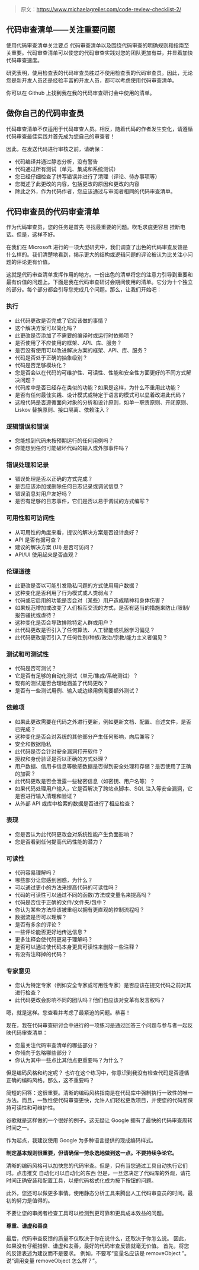 > 原文：https://www.michaelagreiler.com/code-review-checklist-2/

## 代码审查清单——关注重要问题

使用代码审查清单关注要点
代码审查清单以及围绕代码审查的明确规则和指南至关重要。代码审查清单可以使您的代码审查实践对您的团队更加有益，并显着加快代码审查速度。

研究表明，使用检查表的代码审查员胜过不使用检查表的代码审查员。因此，无论您是新开发人员还是经验丰富的开发人员，都可以考虑使用代码审查清单。

你可以在 Github 上找到我在我的代码审查研讨会中使用的清单。

## 做你自己的代码审查员

代码审查清单不仅适用于代码审查人员。相反，随着代码的作者发生变化，请遵循代码审查最佳实践并首先成为您自己的审查者！

因此，在发送代码进行审核之前，请确保：

- 代码编译并通过静态分析，没有警告
- 代码通过所有测试（单元、集成和系统测试）
- 您已经仔细检查了拼写错误并进行了清理（评论、待办事项等）
- 您概述了此更改的内容，包括更改的原因和更改的内容
- 除此之外，作为代码作者，您应该通过与审阅者相同的代码审查清单。

## 代码审查员的代码审查清单

作为代码审查员，您的任务是首先 寻找最重要的问题。吹毛求疵更容易 挂断电话。但是，这样不好。

在我们在 Microsoft 进行的一项大型研究中，我们调查了出色的代码审查反馈是什么样的。我们清楚地看到，揭示更大的结构或逻辑问题的评论被认为比关注小问题的评论更有价值。

这就是代码审查清单发挥作用的地方。一份出色的清单将您的注意力引导到重要和最有价值的问题上。下面是我在代码审查研讨会期间使用的清单。它分为十个独立的部分。每个部分都会引导您完成几个问题。那么，让我们开始吧：

### 执行

- 此代码更改是否完成了它应该做的事情？
- 这个解决方案可以简化吗？
- 此更改是否添加了不需要的编译时或运行时依赖项？
- 是否使用了不应使用的框架、API、库、服务？
- 是否没有使用可以改进解决方案的框架、API、库、服务？
- 代码是否处于正确的抽象级别？
- 代码是否足够模块化？
- 您是否会以在代码的可维护性、可读性、性能和安全性方面更好的不同方式解决问题？
- 代码库中是否已经存在类似的功能？如果是这样，为什么不重用此功能？
- 是否有任何最佳实践、设计模式或特定于语言的模式可以显着改进此代码？
- 这段代码是否遵循面向对象的分析和设计原则，如单一职责原则、开闭原则、Liskov 替换原则、接口隔离、依赖注入？

### 逻辑错误和错误

- 您能想到代码未按预期运行的任何用例吗？
- 你能想到任何可能破坏代码的输入或外部事件吗？

### 错误处理和记录

- 错误处理是否以正确的方式完成？
- 是否应该添加或删除任何日志记录或调试信息？
- 错误消息对用户友好吗？
- 是否有足够的日志事件，它们是否以易于调试的方式编写？

### 可用性和可访问性

- 从可用性的角度来看，提议的解决方案是否设计良好？
- API 是否有据可查？
- 建议的解决方案 (UI) 是否可访问？
- API/UI 使用起来是否直观？

### 伦理道德

- 此更改是否以可能引发隐私问题的方式使用用户数据？
- 这种变化是否利用了行为模式或人类弱点？
- 代码或它启用的功能是否会对（某些）用户造成精神和身体伤害？
- 如果规范增加或改变了人们相互交流的方式，是否有适当的措施来防止/限制/报告骚扰或虐待？
- 这种变化是否会导致排除特定人群或用户？
- 此代码更改是否引入了任何算法、人工智能或机器学习偏见？
- 此代码更改是否引入了任何性别/种族/政治/宗教/能力主义者偏见？

### 测试和可测试性

- 代码是否可测试？
- 它是否有足够的自动化测试（单元/集成/系统测试）？
- 现有的测试是否合理地涵盖了代码更改？
- 是否有一些测试用例、输入或边缘用例需要额外测试？

### 依赖项

- 如果此更改需要在代码之外进行更新，例如更新文档、配置、自述文件，是否已完成？
- 这种变化是否会对系统的其他部分产生任何影响，向后兼容？
- 安全和数据隐私
- 此代码是否会针对安全漏洞打开软件？
- 授权和身份验证是否以正确的方式处理？
- 用户数据、信用卡信息等敏感数据是否得到安全处理和存储？是否使用了正确的加密？
- 此代码更改是否会泄露一些秘密信息（如密钥、用户名等）？
- 如果代码处理用户输入，它是否解决了跨站点脚本、SQL 注入等安全漏洞，它是否进行输入清理和验证？
- 从外部 API 或库中检索的数据是否进行了相应检查？

### 表现

- 您是否认为此代码更改会对系统性能产生负面影响？
- 您是否看到任何提高代码性能的潜力？

### 可读性

- 代码容易理解吗？
- 哪些部分让您感到困惑，为什么？
- 可以通过更小的方法来提高代码的可读性吗？
- 代码的可读性可以通过不同的函数/方法或变量名来提高吗？
- 代码是否位于正确的文件/文件夹/包中？
- 你认为某些方法应该被重组以拥有更直观的控制流程吗？
- 数据流是否可以理解？
- 是否有多余的评论？
- 一些评论能否更好地传达信息？
- 更多注释会使代码更易于理解吗？
- 是否可以通过使代码本身更具可读性来删除一些注释？
- 有没有注释掉的代码？

### 专家意见

- 您认为特定专家（例如安全专家或可用性专家）是否应该在提交代码之前对其进行检查？
- 此代码更改会影响不同的团队吗？他们也应该对变革有发言权吗？

嗯，就是这样。您查看并考虑了最紧迫的问题。恭喜！

现在，我在代码审查研讨会中进行的一项练习是通过回答三个问题与参与者一起反映代码审查清单：

- 您最关注代码审查清单的哪些部分？
- 你倾向于忽略哪些部分？
- 你认为其中一些点比其他点更重要吗？为什么？

但是编码风格和约定呢？
也许在这个练习中，你意识到我没有检查代码是否遵循正确的编码风格。那么，这不重要吗？

简短的回答：这很重要。清晰的编码风格指南是在代码库中强制执行一致性的唯一方法。而且，一致性使代码审查更快，允许人们轻松更改项目，并使您的代码库保持可读性和可维护性。

谷歌就是这样做的一个很好的例子。这无疑让 Google 拥有了最快的代码审查周转时间之一。

作为起点，我建议使用 Google 为多种语言提供的现成编码样式。

**制定基本规则很重要，但请确保一劳永逸地做到这一点。不要持续争论它。**

清晰的编码风格可以加快您的代码审查。但是，只有当您通过工具自动执行它们时。点击推文
自动化可以自动化的东西
但是，一旦您决定了代码库的外观，请花时间正确安装和配置工具，以便代码格式化成为按下按钮的问题。

此外，您还可以做更多事情。使用静态分析工具来腾出人工代码审查员的时间。最初的努力是值得的。

不要让您的审阅者检查工具可以检测到更可靠和更具成本效益的问题。

**尊重、谦虚和善良**

最后，代码审查反馈的质量不仅取决于你在说什么，还取决于你怎么说。
因此，如果没有仔细措辞、谦虚和友善，最好的代码审查反馈就毫无价值。
首先，将您的反馈表述为建议而不是要求。
例如，不要写“变量名应该是 removeObject ”。说“调用变量 removeObject 怎么样？”。
